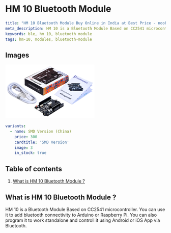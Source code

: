 # HM 10 Bluetooth Module	

``` yaml
title: "HM 10 Bluetooth Module Buy Online in India at Best Price - noobtronics"
meta_description: HM 10 is a Bluetooth Module Based on CC2541 microcontroller. Purchase now with free delivery and cash on delivery options all over India.
keywords: ble, hm 10, bluetooth module
tags: hm-10, modules, bluetooth-module

```


## Images
<p float="left">
  <img alt="Arduino Uno with USB Cable" 
       src="/storage/product/arduino-uno/arduino-uno-dip-with-usb-cable.png" width="280" 
   />
</p>

``` yaml
variants:
  - name: SMD Version (China)
    price: 300
    cardtitle: 'SMD Version'
    image: 3
    in_stock: true
```

## Table of contents
1. [What is HM 10 Bluetooth Module ?](#What-is-HM-10-Bluetooth-Module)

<a name="What-is-HM-10-Bluetooth-Module"></a>
## What is HM 10 Bluetooth Module ? 
HM 10 is a Bluetooth Module Based on CC2541 microcontroller. You can use it to add bluetooth connectivity to Arduino or Raspberry Pi. You can also program it to work standalone and controll it using Android or iOS App via Bluetooth.
